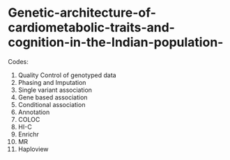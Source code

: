 # Genetic-architecture-of-cardiometabolic-traits-and-cognition-in-the-Indian-population-

Codes:

1. Quality Control of genotyped data
2. Phasing and Imputation
3. Single variant association
4. Gene based association
5. Conditional association
6. Annotation
7. COLOC
8. HI-C
9. Enrichr
10. MR
11. Haploview
